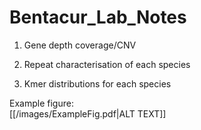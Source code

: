 # Bentacur_Lab_Notes

1. Gene depth coverage/CNV

2. Repeat characterisation of each species

3. Kmer distributions for each species

Example figure:  
[[/images/ExampleFig.pdf|ALT TEXT]]


